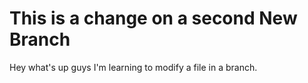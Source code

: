 # This is a change on a second New Branch
Hey what's up guys I'm learning to modify a file in a branch.
